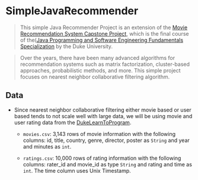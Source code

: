 # SimpleJavaRecommender
> This simple Java Recommender Project is an extension of the [Movie Recommendation System Capstone Project](https://www.coursera.org/learn/java-programming-recommender/home/welcome), which is the final course of the([Java Programming and Software Engineering Fundamentals Specialization](https://www.coursera.org/specializations/java-programming) by the Duke University.

> Over the years, there have been many advanced algorithms for recommendation systems such as matrix factorization, cluster-based approaches, probabilistic methods, and more. This simple project focuses on nearest neighbor collaborative filtering algorithm. 

## Data
* Since nearest neighbor collaborative filtering either movie based or user based tends to not scale well with large data, we will be using movie and user rating data from the [DukeLearnToProgram](https://www.dukelearntoprogram.com/course5/data/ratingsdata.zip).  

  * `movies.csv`: 3,143 rows of movie information with the following columns: id, title, country, genre, director, poster as `String` and year and minutes as `int`. 
  
  * `ratings.csv`: 10,000 rows of rating information with the following columns: rater_id and movie_id as type `String` and rating and time as `int`. The time column uses Unix Timestamp.